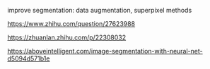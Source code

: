 improve segmentation: data augmentation, superpixel methods
 
 https://www.zhihu.com/question/27623988
 
 https://zhuanlan.zhihu.com/p/22308032
 
 https://aboveintelligent.com/image-segmentation-with-neural-net-d5094d571b1e

